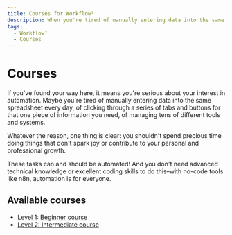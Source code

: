 ```yaml
---
title: Courses for Workflow²
description: When you're tired of manually entering data into the same spreadsheet every day and managing tens of different tools and systems, check out these courses.
tags:
  - Workflow²
  - Courses
---
```


# Courses

If you've found your way here, it means you're serious about your interest in automation. Maybe you're tired of manually entering data into the same spreadsheet every day, of clicking through a series of tabs and buttons for that one piece of information you need, of managing tens of different tools and systems.

Whatever the reason, one thing is clear: you shouldn't spend precious time doing things that don't spark joy or contribute to your personal and professional growth.

These tasks can and should be automated! And you don't need advanced technical knowledge or excellent coding skills to do this–with no-code tools like n8n, automation is for everyone.

## Available courses

- [Level 1: Beginner course](/workflow/courses/level-one)
- [Level 2: Intermediate course](/workflow/courses/level-two)
